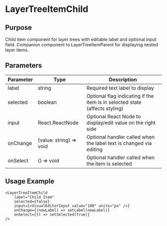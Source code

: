 # LayerTreeItemChild

## Purpose

Child item component for layer trees with editable label and optional input field. Companion component to LayerTreeItemParent for displaying nested layer items.

## Parameters

| Parameter | Type                    | Description                                                                 |
| --------- | ----------------------- | --------------------------------------------------------------------------- |
| label     | string                  | Required text label to display                                              |
| selected  | boolean                 | Optional flag indicating if the item is in selected state (affects styling) |
| input     | React.ReactNode         | Optional React Node to display/edit value on the right side                 |
| onChange  | (value: string) => void | Optional handler called when the label text is changed via editing          |
| onSelect  | () => void              | Optional handler called when the item is selected                           |

## Usage Example

```tsx
<LayerTreeItemChild
    label="Child Item"
    selected={false}
    input={<VisualEditorInput value="100" units="px" />}
    onChange={(newLabel) => setLabel(newLabel)}
    onSelect={() => setSelected(true)}
/>
```
